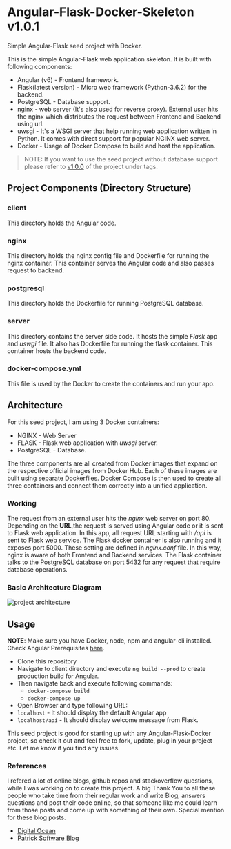 # Angular-Flask-Docker-Skeleton v1.0.1
Simple Angular-Flask seed project with Docker.

This is the simple Angular-Flask web application skeleton. It is built with following components:
* Angular (v6) - Frontend framework.
* Flask(latest version) - Micro web framework (Python-3.6.2) for the backend.
* PostgreSQL - Database support. 
* nginx - web server (It's also used for reverse proxy). External user hits the nginx which distributes the request between Frontend and Backend using url.
* uwsgi - It's a WSGI server that help running web application written in Python. It comes with direct support for popular NGINX web server.
* Docker - Usage of Docker Compose to build and host the application.

> NOTE: If you want to use the seed project without database support please refer to [v1.0.0](https://github.com/mrsan22/Angular-Flask-Docker-Skeleton/tree/v1.0.0) of 
the project under tags.

## Project Components (Directory Structure)

### client
This directory holds the Angular code.

### nginx
This directory holds the nginx config file and Dockerfile for running the nginx container. This container serves the Angular code and also passes request to backend.

### postgresql
This directory holds the Dockerfile for running PostgreSQL database.

### server
This directory contains the server side code. It hosts the simple *Flask* app and *uswgi* file. It also has Dockerfile for running the flask container. This container hosts the backend code.

### docker-compose.yml
This file is used by the Docker to create the containers and run your app.

## Architecture
For this seed project, I am using 3 Docker containers:
* NGINX - Web Server
* FLASK - Flask web application with *uwsgi* server.
* PostgreSQL - Database.

The three components are all created from Docker images that expand on the respective official 
images from Docker Hub. Each of these images are built using separate Dockerfiles. Docker Compose
 is then used to create all three containers and connect them correctly into a unified application.
 
### Working
The request from an external user hits the *nginx* web server on port 80. Depending on the 
__URL__,the request is served using Angular code or it is sent to Flask web application. In this 
app, all request URL starting with */api* is sent to Flask web service. The Flask docker 
container is also running and it exposes port 5000. These setting are defined in *nginx.conf* 
file. In this way, nginx is aware of both Frontend and Backend services. The Flask container 
talks to the PostgreSQL database on port 5432 for any request that require database operations. 

### Basic Architecture Diagram
![project architecture](https://github.com/mrsan22/Angular-Flask-Docker-Skeleton/blob/master/project_architecture.png)

## Usage
__NOTE__: Make sure you have Docker, node, npm and angular-cli installed. Check Angular 
Prerequisites [here](https://github.com/angular/angular-cli#prerequisites).
* Clone this repository
* Navigate to client directory and execute `ng build --prod` to create production build for Angular.
* Then navigate back and execute following commands:
  * `docker-compose build`
  * `docker-compose up`
 * Open Browser and type following URL:
  * `localhost` - It should display the default Angular app
  * `localhost/api` - It should display welcome message from Flask.

This seed project is good for starting up with any Angular-Flask-Docker project, so check it out and feel free to fork, update, plug in your project etc. Let me know if you find any issues.

### References
I refered a lot of online blogs, github repos and stackoverflow questions, while I was working on to create this project. A big Thank You to all these people who take time from their regular work and write Blog, answers questions and post their code online, so that someone like me could learn from those posts and come up with something of their own. Special mention for these blog posts.
* [Digital Ocean](https://www.digitalocean.com/community/tutorials/how-to-serve-flask-applications-with-uwsgi-and-nginx-on-ubuntu-14-04)
* [Patrick Software Blog](http://www.patricksoftwareblog.com/how-to-use-docker-and-docker-compose-to-create-a-flask-application/)
